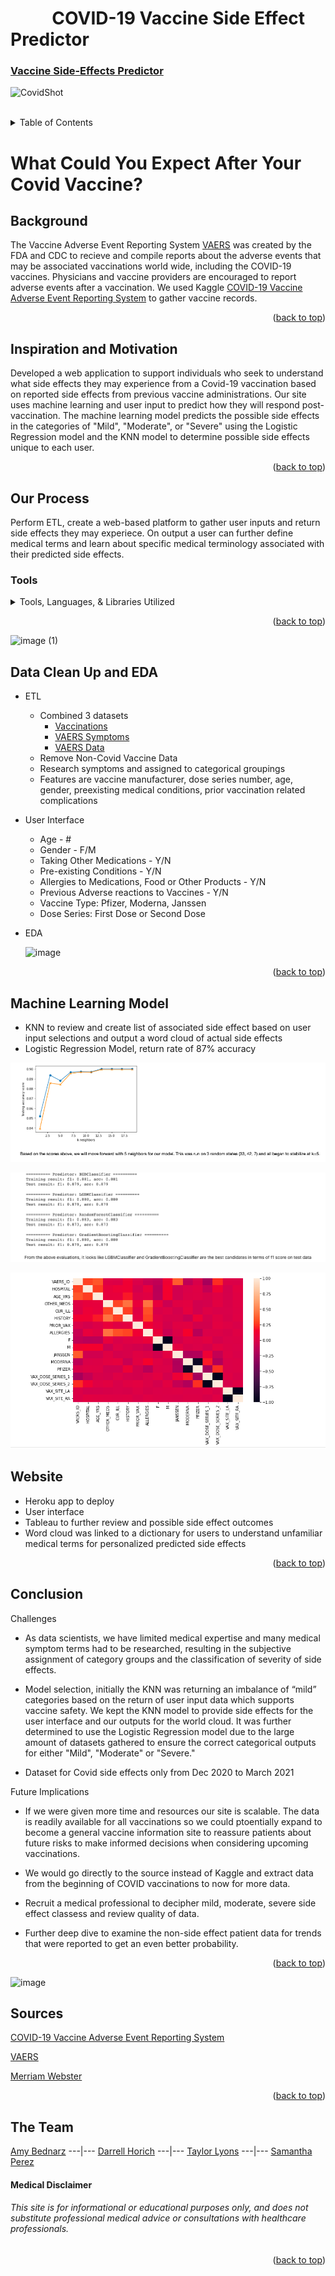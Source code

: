 


<div id="top"></div>

# &nbsp; &nbsp; &nbsp; &nbsp; &nbsp;  COVID-19 Vaccine Side Effect Predictor


<!-- <div align="center"> -->

###  [Vaccine Side-Effects Predictor](https://predict-my-side-effects.herokuapp.com/)


![CovidShot](https://github.com/taylorsyde/Predict-My-Side-Effects/blob/main/static/images/slider/slider_one.jpg)

<br>

<!-- TABLE OF CONTENTS -->

<details>
  <summary>Table of Contents</summary>
    <li><a href="#1 Background ">Background</a></li>
    <li><a href="#2 Inspiration and Motivation ">Inspiration and Motivation</a></li>
    <li><a href="#3 Our Process ">Our Process</a></li>
      <ul>
         <li><a href="#Tools">Tools</a></li>
      </ul>
    <li><a href="#4 Data-Clean-UP">Data Clean Up </a></li>
    <li><a href="#5 Machine-Learning-Model">Machine Learning Model</a></li>
    <li><a href="#6 Conclusion”>Conclusion</li>
    <li><a href="#7 Sources">Sources</a></li>
    <li><a href="#8 The-Team">Team</a></li>
  </ol>
</details>

# **What Could You Expect After Your Covid Vaccine?**  
  
## **Background** 

The Vaccine Adverse Event Reporting System [VAERS](https://vaers.hhs.gov/reportevent.html) was created by the FDA and CDC to recieve and compile reports about 
the adverse events that may be associated vaccinations world wide, including the COVID-19 vaccines. Physicians and vaccine providers are encouraged to report adverse events after a vaccination. We used Kaggle [COVID-19 Vaccine Adverse Event Reporting System](https://www.kaggle.com/ayushggarg/covid19-vaccine-adverse-reactions?select=2021VAERSSYMPTOMS.csv) to gather vaccine records. 
  
<p align="right">(<a href="#top">back to top</a>)</p>

## **Inspiration and Motivation**

Developed a web application to support individuals who seek to understand what side effects they may experience from a Covid-19 vaccination based on reported side effects from previous vaccine administrations. Our site uses machine learning and user input to predict how they will respond post-vaccination. The machine learning model predicts the possible side effects in the categories of "Mild", "Moderate", or "Severe" using the Logistic Regression model and the KNN model to determine possible side effects unique to each user. 

<p align="right">(<a href="#top">back to top</a>)</p>


## **Our Process**
      
Perform ETL, create a web-based platform to gather user inputs and return side effects they may experiece. On output a user can further define medical 
terms and learn about specific medical terminology associated with their predicted side effects. 
      
    
### **Tools**
  
<details> 
<summary>Tools, Languages, & Libraries Utilized</summary>

<li>Pandas</li></ul>
<li>Python</li></ul> 
<li>Pickle</li></ul>
<li>Plotly</li></ul>
<li>Matplotlib</li></ul>
<li>Jupyter Notebook</li></ul>
<li>VS Code</li></ul>
<li>D3 JS</li></ul>
<li>Seaborn JS</li></ul>
<li>Any Chart JS</li></ul>  
<li>HTML</li></ul>
<li>CSS</li></ul>
<li>Tableau JS</li></ul> 
<li>Flask</li></ul>   
<li>Themefisher</li></ul>
<li>Bootstrap</li></ul>
<li>Heroku</li></ul>
</details>



<p align="right">(<a href="#top">back to top</a>)</p>


![image (1)](https://user-images.githubusercontent.com/82190357/145183563-27e1b7f1-a28e-4401-9172-fcd23046e5f3.png)

## **Data Clean Up and EDA** 
  
  * ETL 
      
    * Combined 3 datasets
      * [Vaccinations](https://www.kaggle.com/ayushggarg/covid19-vaccine-adverse-reactions?select=2021VAERSVAX.csv)
      * [VAERS Symptoms](https://www.kaggle.com/ayushggarg/covid19-vaccine-adverse-reactions?select=2021VAERSSYMPTOMS.csv)
      * [VAERS Data](https://www.kaggle.com/ayushggarg/covid19-vaccine-adverse-reactions?select=2021VAERSDATA.csv)
    * Remove Non-Covid Vaccine Data 
    * Research symptoms and assigned to categorical groupings 
    * Features are vaccine manufacturer, dose series number, age, gender, preexisting medical conditions, prior vaccination related complications
      
  * User Interface
      
      * Age - #
      * Gender - F/M 
      * Taking Other Medications - Y/N 
      * Pre-existing Conditions - Y/N
      * Allergies to Medications, Food or Other Products - Y/N
      * Previous Adverse reactions to Vaccines - Y/N 
      * Vaccine Type: Pfizer, Moderna, Janssen
      * Dose Series: First Dose or Second Dose
      
  * EDA
  
    ![image](Resources/severity-by_age.png) 

           
<p align="right">(<a href="#top">back to top</a>)</p>

## **Machine Learning Model**
  
  * KNN to review and create list of associated side effect based on user input selections and output a word cloud of actual side effects
  * Logistic Regression Model, return rate of 87% accuracy
 
  ![image](Resources/KNN_image_output.png)  
      
  ![image](Resources/model_train_test.png)
      
  ![image](Resources/HeatMap.png)
      
      
 ## **Website**
      
   * Heroku app to deploy
   * User interface 
   * Tableau to further review and possible side effect outcomes
   * Word cloud was linked to a dictionary for users to understand unfamiliar medical terms for personalized predicted side effects
   
 
      
 
<p align="right">(<a href="#top">back to top</a>)</p>

## **Conclusion** 

Challenges

* As data scientists, we have limited medical expertise and many medical symptom terms had to be researched, resulting in the subjective assignment of category
  groups and the classification of severity of side effects. 
      
* Model selection, initially the KNN was returning an imbalance of “mild” categories based on the return of user input data which supports vaccine safety. We 
  kept the KNN model to provide side effects for the user interface and our outputs for the world cloud. It was further determined to use the Logistic 
  Regression model due to the large amount of datasets gathered to ensure the correct categorical outputs for either "Mild", "Moderate" or "Severe."
     
* Dataset for Covid side effects only from Dec 2020 to March 2021

Future Implications

* If we were given more time and resources our site is scalable. The data is readily available for all vaccinations so we could ptoentially expand to become a
  general vaccine information site to reassure patients about future risks to make informed decisions when considering upcoming vaccinations. 

* We would go directly to the source instead of Kaggle and extract data from the beginning of COVID vaccinations to now for more data.

* Recruit a medical professional to decipher mild, moderate, severe side effect classess and review quality of data.

* Further deep dive to examine the non-side effect patient data for trends that were reported to get an even better probability.
  
  

<p align="right">(<a href="#top">back to top</a>)</p>

![image](https://raw.githubusercontent.com/D11eleven/Vaccine_Side_Effects_Predictor/main/Resources/Tab1.png)

## **Sources**
 
[COVID-19 Vaccine Adverse Event Reporting System](https://www.kaggle.com/ayushggarg/covid19-vaccine-adverse-reactions?select=2021VAERSSYMPTOMS.csv) 
<br>

[VAERS](https://vaers.hhs.gov/)
  
[Merriam Webster](https://www.merriam-webster.com/)

<p align="right">(<a href="#top">back to top</a>)</p>
  
##  **The Team**
[Amy Bednarz](https://github.com/abednarz210) ---|--- [Darrell Horich](https://github.com/D11eleven) ---|--- [Taylor Lyons](https://github.com/taylorsyde) ---|--- [Samantha Perez](https://github.com/Sjenn257)


#### **Medical Disclaimer**

###### This site is for informational or educational purposes only, and does not substitute professional medical advice or consultations with healthcare professionals.
  
<p align="right">(<a href="#top">back to top</a>)</p>


